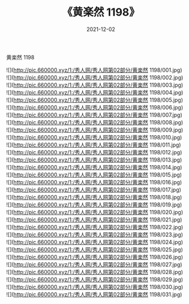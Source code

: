 ﻿---
layout: post
title:  《黄楽然 1198》
date:   2021-12-02
img: http://pic.660000.xyz/1:/秀人网/秀人网第02部分/黄楽然 1198/000.jpg
categories: [美女, 清纯, 唯美]
---

黄楽然 1198

  ![](http://pic.660000.xyz/1:/秀人网/秀人网第02部分/黄楽然 1198/001.jpg) <br> ![](http://pic.660000.xyz/1:/秀人网/秀人网第02部分/黄楽然 1198/002.jpg) <br> ![](http://pic.660000.xyz/1:/秀人网/秀人网第02部分/黄楽然 1198/003.jpg) <br> ![](http://pic.660000.xyz/1:/秀人网/秀人网第02部分/黄楽然 1198/004.jpg) <br> ![](http://pic.660000.xyz/1:/秀人网/秀人网第02部分/黄楽然 1198/005.jpg) <br> ![](http://pic.660000.xyz/1:/秀人网/秀人网第02部分/黄楽然 1198/006.jpg) <br> ![](http://pic.660000.xyz/1:/秀人网/秀人网第02部分/黄楽然 1198/007.jpg) <br> ![](http://pic.660000.xyz/1:/秀人网/秀人网第02部分/黄楽然 1198/008.jpg) <br> ![](http://pic.660000.xyz/1:/秀人网/秀人网第02部分/黄楽然 1198/009.jpg) <br> ![](http://pic.660000.xyz/1:/秀人网/秀人网第02部分/黄楽然 1198/010.jpg) <br> ![](http://pic.660000.xyz/1:/秀人网/秀人网第02部分/黄楽然 1198/011.jpg) <br> ![](http://pic.660000.xyz/1:/秀人网/秀人网第02部分/黄楽然 1198/012.jpg) <br> ![](http://pic.660000.xyz/1:/秀人网/秀人网第02部分/黄楽然 1198/013.jpg) <br> ![](http://pic.660000.xyz/1:/秀人网/秀人网第02部分/黄楽然 1198/014.jpg) <br> ![](http://pic.660000.xyz/1:/秀人网/秀人网第02部分/黄楽然 1198/015.jpg) <br> ![](http://pic.660000.xyz/1:/秀人网/秀人网第02部分/黄楽然 1198/016.jpg) <br> ![](http://pic.660000.xyz/1:/秀人网/秀人网第02部分/黄楽然 1198/017.jpg) <br> ![](http://pic.660000.xyz/1:/秀人网/秀人网第02部分/黄楽然 1198/018.jpg) <br> ![](http://pic.660000.xyz/1:/秀人网/秀人网第02部分/黄楽然 1198/019.jpg) <br> ![](http://pic.660000.xyz/1:/秀人网/秀人网第02部分/黄楽然 1198/020.jpg) <br> ![](http://pic.660000.xyz/1:/秀人网/秀人网第02部分/黄楽然 1198/021.jpg) <br> ![](http://pic.660000.xyz/1:/秀人网/秀人网第02部分/黄楽然 1198/022.jpg) <br> ![](http://pic.660000.xyz/1:/秀人网/秀人网第02部分/黄楽然 1198/023.jpg) <br> ![](http://pic.660000.xyz/1:/秀人网/秀人网第02部分/黄楽然 1198/024.jpg) <br> ![](http://pic.660000.xyz/1:/秀人网/秀人网第02部分/黄楽然 1198/025.jpg) <br> ![](http://pic.660000.xyz/1:/秀人网/秀人网第02部分/黄楽然 1198/026.jpg) <br> ![](http://pic.660000.xyz/1:/秀人网/秀人网第02部分/黄楽然 1198/027.jpg) <br> ![](http://pic.660000.xyz/1:/秀人网/秀人网第02部分/黄楽然 1198/028.jpg) <br> ![](http://pic.660000.xyz/1:/秀人网/秀人网第02部分/黄楽然 1198/029.jpg) <br> ![](http://pic.660000.xyz/1:/秀人网/秀人网第02部分/黄楽然 1198/030.jpg) <br> ![](http://pic.660000.xyz/1:/秀人网/秀人网第02部分/黄楽然 1198/031.jpg) <br>